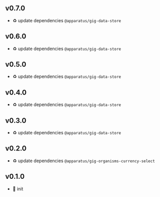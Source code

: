 ## v0.7.0

* ♻️ update dependencies `@apparatus/gig-data-store`

## v0.6.0

* ♻️ update dependencies `@apparatus/gig-data-store`

## v0.5.0

* ♻️ update dependencies `@apparatus/gig-data-store`

## v0.4.0

* ♻️ update dependencies `@apparatus/gig-data-store`

## v0.3.0

* ♻️ update dependencies `@apparatus/gig-data-store`

## v0.2.0

* ♻️ update dependencies `@apparatus/gig-organisms-currency-select`

## v0.1.0

* 🐣 init

